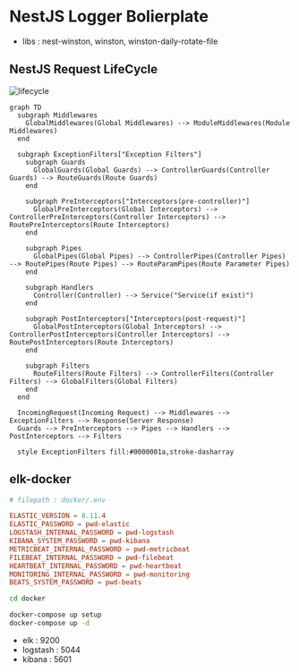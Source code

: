 # NestJS Logger Bolierplate

- libs : nest-winston, winston, winston-daily-rotate-file

## NestJS Request LifeCycle

![lifecycle](https://velog.velcdn.com/images%2Fharon%2Fpost%2Fe2587453-9aa2-4f2d-9ae4-0c8c024ed42f%2Fimage.png)

```mermaid
graph TD
  subgraph Middlewares
    GlobalMiddlewares(Global Middlewares) --> ModuleMiddlewares(Module Middlewares)
  end

  subgraph ExceptionFilters["Exception Filters"]
    subgraph Guards
      GlobalGuards(Global Guards) --> ControllerGuards(Controller Guards) --> RouteGuards(Route Guards)
    end

    subgraph PreInterceptors["Interceptors(pre-controller)"]
      GlobalPreInterceptors(Global Interceptors) --> ControllerPreInterceptors(Controller Interceptors) --> RoutePreInterceptors(Route Interceptors)
    end

    subgraph Pipes
      GlobalPipes(Global Pipes) --> ControllerPipes(Controller Pipes) --> RoutePipes(Route Pipes) --> RouteParamPipes(Route Parameter Pipes)
    end

    subgraph Handlers
      Controller(Controller) --> Service("Service(if exist)")
    end

    subgraph PostInterceptors["Interceptors(post-request)"]
      GlobalPostInterceptors(Global Interceptors) --> ControllerPostInterceptors(Controller Interceptors) --> RoutePostInterceptors(Route Interceptors)
    end

    subgraph Filters
      RouteFilters(Route Filters) --> ControllerFilters(Controller Filters) --> GlobalFilters(Global Filters)
    end
  end

  IncomingRequest(Incoming Request) --> Middlewares --> ExceptionFilters --> Response(Server Response)
  Guards --> PreInterceptors --> Pipes --> Handlers --> PostInterceptors --> Filters

  style ExceptionFilters fill:#0000001a,stroke-dasharray

```

## elk-docker

```conf
# filepath : docker/.env

ELASTIC_VERSION = 8.11.4
ELASTIC_PASSWORD = pwd-elastic
LOGSTASH_INTERNAL_PASSWORD = pwd-logstash
KIBANA_SYSTEM_PASSWORD = pwd-kibana
METRICBEAT_INTERNAL_PASSWORD = pwd-metricbeat
FILEBEAT_INTERNAL_PASSWORD = pwd-filebeat
HEARTBEAT_INTERNAL_PASSWORD = pwd-heartbeat
MONITORING_INTERNAL_PASSWORD = pwd-monitoring
BEATS_SYSTEM_PASSWORD = pwd-beats
```

```bash
cd docker

docker-compose up setup
docker-compose up -d
```

- elk : 9200
- logstash : 5044
- kibana : 5601
